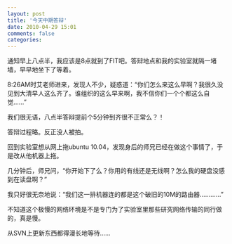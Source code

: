 ```yaml
---
layout: post
title: '今天中期答辩'
date: 2010-04-29 15:01
comments: false
categories: 
---
```

    

通知早上八点半，我应该是8点就到了FIT吧。答辩地点和我的实验室就隔一堵墙，早早地坐下了等着。

8:26AM时艾老师进来，发现人不少，疑惑道：“你们怎么来这么早啊？我很久没见到大清早人这么齐了。谁组织的这么早来啊，我不信你们一个个都这么自觉……”

我们很无语，八点半答辩提前个5分钟到齐很不正常么？！

答辩过程略。反正没人被拍。

回到实验室想从网上拖ubuntu 10.04，发现身后的师兄已经在做这个事情了，于是改从他机器上拖。

几分钟后，师兄问，“你开始下了么？你用的有线还是无线啊？怎么我的硬盘没感到在读盘啊？”

我只好很无奈地说：“我们这一排机器连的都是这个破旧的10M的路由器…………”

不知道这个极慢的网络环境是不是专门为了实验室里那些研究网络传输的同行做的，真是慢。

从SVN上更新东西都得漫长地等待……

